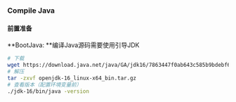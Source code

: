 ### Compile Java

#### 前置准备

**BootJava: **编译Java源码需要使用引导JDK

```bash
# 下载
wget https://download.java.net/java/GA/jdk16/7863447f0ab643c585b9bdebf67c69db/36/GPL/openjdk-16_linux-x64_bin.tar.gz
# 解压
tar -zxvf openjdk-16_linux-x64_bin.tar.gz
# 查看版本（配置环境变量前）
./jdk-16/bin/java -version 

```

